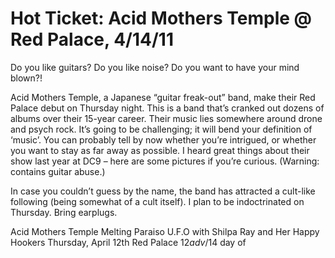 # Hot Ticket: Acid Mothers Temple @ Red Palace, 4/14/11
Do you like guitars? Do you like noise? Do you want to have your mind blown?!

Acid Mothers Temple, a Japanese “guitar freak-out” band, make their Red Palace debut on Thursday night. This is a band that’s cranked out dozens of albums over their 15-year career. Their music lies somewhere around drone and psych rock. It’s going to be challenging; it will bend your definition of ‘music’. You can probably tell by now whether you’re intrigued, or whether you want to stay as far away as possible. I heard great things about their show last year at DC9 – here are some pictures if you’re curious. (Warning: contains guitar abuse.)

In case you couldn’t guess by the name, the band has attracted a cult-like following (being somewhat of a cult itself). I plan to be indoctrinated on Thursday. Bring earplugs.

Acid Mothers Temple Melting Paraiso U.F.O
with Shilpa Ray and Her Happy Hookers 
Thursday, April 12th
Red Palace
$12 adv/$14 day of